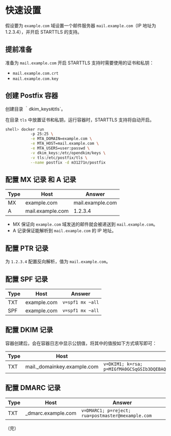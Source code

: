 # 快速设置

假设要为 `example.com` 域设置一个邮件服务器 `mail.example.com`（IP 地址为 1.2.3.4），并开启 STARTTLS 的支持。

## 提前准备
准备为 `mail.example.com` 开启 STARTTLS 支持时需要使用的证书和私钥：

* `mail.example.com.crt`
* `mail.example.com.key`

## 创建 Postfix 容器

创建目录 ｀dkim_keys` 和 `tls`。

在目录 `tls` 中放置证书和私钥，运行容器时，STARTTLS 支持将自动开启。

```sh
shell> docker run
           -p 25:25 \
           -e MTA_DOMAIN=example.com \
           -e MTA_HOST=mail.example.com \
           -e MTA_USERS=user:passwd \
           -v dkim_keys:/etc/opendkim/keys \
           -v tls:/etc/postfix/tls \
           --name postfix -d m31271n/postfix
```

## 配置 MX 记录 和 A 记录

| Type   | Host              | Answer            |
|--------|-------------------|-------------------|
| MX     | example.com       | mail.example.com  |
| A      | mail.example.com  | 1.2.3.4           |

* MX 保证向 `example.com` 域发送的邮件就会被递送到 `mail.example.com`。
* A 记录保证能解析到 `mail.example.com` 的 IP 地址。

## 配置 PTR 记录

为 `1.2.3.4` 配置反向解析，值为 `mail.example.com`。

## 配置 SPF 记录

| Type   | Host              | Answer              |
|--------|-------------------|---------------------|
| TXT    | example.com       | `v=spf1 mx ~all`    |
| SPF    | example.com       | `v=spf1 mx ~all`    |

## 配置 DKIM 记录

容器创建后，会在容器日志中显示公钥值，将其中的值按如下方式填写即可：

| Type   | Host                        | Answer              |
|--------|-----------------------------|---------------------|
| TXT    | mail._domainkey.example.com | `v=DKIM1; k=rsa; p=MIGfMA0GCSqGSIb3DQEBAQUAA4GNADCBiQKBgQCi3zFH65YkLK+Edfu3VeZH2ylOpNC3ADfkL2p1PjhWQXrzn65rvrh2YTqEEb8xGunWD9c422SBoxRdpVENhUqnbb1Tk0Xu58gfrN2muTIedFDtWx7irvySNtDgcWWIdXDaPFk/nodeutahtueaszEuLqI/DpKD/9mY9Mm5QIDAQAB`|

## 配置 DMARC 记录

| Type   | Host              | Answer              |
|--------|-------------------|---------------------|
| TXT    | _dmarc.example.com| `v=DMARC1; p=reject; rua=postmaster@mexample.com` |

（完）
